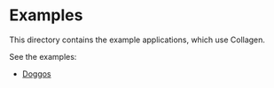 # Examples

This directory contains the example applications, which use Collagen.

See the examples:
- [Doggos](doggo/README.md)